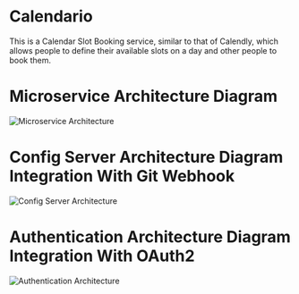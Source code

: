 
# Calendario

This is a Calendar Slot Booking service, similar to that of Calendly, which allows people to define their available slots on a day and other people to book them.


# Microservice Architecture Diagram


![Microservice Architecture](https://github.com/imavishek/Aashayein-Microservices/blob/master/documentation/Microservice%20Architecture.png)



# Config Server Architecture Diagram Integration With Git Webhook


![Config Server Architecture](https://github.com/imavishek/Aashayein-Microservices/blob/master/documentation/Config%20Server%20Architecture.png)


# Authentication Architecture Diagram Integration With OAuth2


![Authentication Architecture](https://github.com/imavishek/Aashayein-Microservices/blob/master/documentation/Authentication%20Architecture.png)

